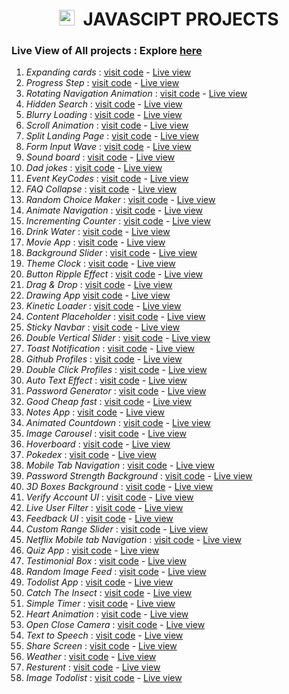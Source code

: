 <h1 align="center"><img height="25px" src="https://github.com/Abhithakur7080/js-projects/assets/119639453/2312fc25-a739-4782-aa02-4f558114bd70" alt=""/> &nbsp;JAVASCIPT PROJECTS</h1>

### Live View of All projects : Explore [here](https://abhithakur7080.github.io/js-projects)

1. *Expanding cards* : [visit code](https://github.com/Abhithakur7080/js-projects/tree/main/01.expending_card) - [Live view](https://abhithakur7080.github.io/js-projects/01.expending_card/index.html)
2. *Progress Step* : [visit code](https://github.com/Abhithakur7080/js-projects/tree/main/02.progress_steps) - [Live view](https://abhithakur7080.github.io/js-projects/02.progress_steps/index.html)
3. *Rotating Navigation Animation* : [visit code](https://github.com/Abhithakur7080/js-projects/tree/main/03.rotating_nav_animation) - [Live view](https://abhithakur7080.github.io/js-projects/03.rotating_nav_animation/index.html)
4. *Hidden Search* : [visit code](https://github.com/Abhithakur7080/js-projects/tree/main/04.hidden_search) - [Live view](https://abhithakur7080.github.io/js-projects/04.hidden_search/index.html)
5. *Blurry Loading* : [visit code](https://github.com/Abhithakur7080/js-projects/tree/main/05.blurry_loading) - [Live view](https://abhithakur7080.github.io/js-projects/05.blurry_loading/index.html)
6. *Scroll Animation* : [visit code](https://github.com/Abhithakur7080/js-projects/tree/main/06.scroll_animation) - [Live view](https://abhithakur7080.github.io/js-projects/06.scroll_animation/index.html)
7. *Split Landing Page* : [visit code](https://github.com/Abhithakur7080/js-projects/tree/main/07.split_landing_page) - [Live view](https://abhithakur7080.github.io/js-projects/07.split_landing_page/index.html)
8. *Form Input Wave* : [visit code](https://github.com/Abhithakur7080/js-projects/tree/main/08.form_input_wave) - [Live view](https://abhithakur7080.github.io/js-projects/08.form_input_wave/index.html)
9. *Sound board* : [visit code](https://github.com/Abhithakur7080/js-projects/blob/main/09.sound_board) - [Live view](https://abhithakur7080.github.io/js-projects/09.sound_board/index.html)
10. *Dad jokes* : [visit code](https://github.com/Abhithakur7080/js-projects/tree/main/10.dad_jokes) - [Live view](https://abhithakur7080.github.io/js-projects/10.dad_jokes/index.html)
11. *Event KeyCodes* : [visit code](https://github.com/Abhithakur7080/js-projects/tree/main/11.event_kecodes) - [Live view](https://abhithakur7080.github.io/js-projects/11.event_kecodes/index.html)
12. *FAQ Collapse* : [visit code](https://github.com/Abhithakur7080/js-projects/tree/main/12.FAQ_collepase) - [Live view](https://abhithakur7080.github.io/js-projects/12.FAQ_collepase/index.html)
13. *Random Choice Maker* : [visit code](https://github.com/Abhithakur7080/js-projects/tree/main/13.random_choice_maker) - [Live view](https://abhithakur7080.github.io/js-projects/13.random_choice_maker/index.html)
14. *Animate Navigation* : [visit code](https://github.com/Abhithakur7080/js-projects/tree/main/14.Animate_navigation) - [Live view](https://abhithakur7080.github.io/js-projects/14.Animate_navigation/index.html)
15. *Incrementing Counter* : [visit code](https://github.com/Abhithakur7080/js-projects/tree/main/15.incrementing_counter) - [Live view](https://abhithakur7080.github.io/js-projects/15.incrementing_counter/index.html)
16. *Drink Water* : [visit code](https://github.com/Abhithakur7080/js-projects/tree/main/16.drink_water) - [Live view](https://abhithakur7080.github.io/js-projects/16.drink_water/index.html)
17. *Movie App* : [visit code](https://github.com/Abhithakur7080/js-projects/tree/main/17.movie_app) - [Live view](https://abhithakur7080.github.io/js-projects/17.movie_app/index.html)
18. *Background Slider* : [visit code](https://github.com/Abhithakur7080/js-projects/tree/main/18.background_slider) - [Live view](https://abhithakur7080.github.io/js-projects/18.background_slider/index.html)
19. *Theme Clock* : [visit code](https://github.com/Abhithakur7080/js-projects/tree/main/19.theme_clock) - [Live view](https://abhithakur7080.github.io/js-projects/19.theme_clock/index.html)
20. *Button Ripple Effect* : [visit code](https://github.com/Abhithakur7080/js-projects/tree/main/20.button_ripple_effect) - [Live view](https://abhithakur7080.github.io/js-projects/20.button_ripple_effect/index.html)
21. *Drag & Drop* : [visit code](https://github.com/Abhithakur7080/js-projects/tree/main/21.drag_n_drop) - [Live view](https://abhithakur7080.github.io/js-projects/21.drag_n_drop/index.html)
22. *Drawing App* [visit code](https://github.com/Abhithakur7080/js-projects/tree/main/22.drawing_app) - [Live view](https://abhithakur7080.github.io/js-projects/22.drawing_app/index.html)
23. *Kinetic Loader* : [visit code](https://github.com/Abhithakur7080/js-projects/tree/main/23.kinetic_loader) - [Live view](https://abhithakur7080.github.io/js-projects/23.kinetic_loader/index.html)
24. *Content Placeholder* : [visit code](https://github.com/Abhithakur7080/js-projects/tree/main/24.content_placeholder) - [Live view](https://abhithakur7080.github.io/js-projects/24.content_placeholder/index.html)
25. *Sticky Navbar* : [visit code](https://github.com/Abhithakur7080/js-projects/tree/main/25.sticky_navbar) - [Live view](https://abhithakur7080.github.io/js-projects/25.sticky_navbar/index.html)
26. *Double Vertical Slider* : [visit code](https://github.com/Abhithakur7080/js-projects/tree/main/26.double_vertical_slider) - [Live view](https://abhithakur7080.github.io/js-projects/26.double_vertical_slider/index.html)
27. *Toast Notification* : [visit code](https://github.com/Abhithakur7080/js-projects/tree/main/27.toast_notification) - [Live view](https://abhithakur7080.github.io/js-projects/27.toast_notification/index.html)
28. *Github Profiles* : [visit code](https://github.com/Abhithakur7080/js-projects/tree/main/28.github_profiles) - [Live view](https://abhithakur7080.github.io/js-projects/28.github_profiles/index.html)
29. *Double Click Profiles* : [visit code](https://github.com/Abhithakur7080/js-projects/tree/main/29.double_click_heart) - [Live view](https://abhithakur7080.github.io/js-projects/29.double_click_heart/index.html)
30. *Auto Text Effect* : [visit code](https://github.com/Abhithakur7080/js-projects/tree/main/30.auto_text_effect) - [Live view](https://abhithakur7080.github.io/js-projects/30.auto_text_effect/index.html)
31. *Password Generator* : [visit code](https://github.com/Abhithakur7080/js-projects/tree/main/31.password_generator) - [Live view](https://abhithakur7080.github.io/js-projects/31.password_generator/index.html)
32. *Good Cheap fast* : [visit code](https://github.com/Abhithakur7080/js-projects/tree/main/32.good_cheap_fast) - [Live view](https://abhithakur7080.github.io/js-projects/32.good_cheap_fast/index.html)
33. *Notes App* : [visit code](https://github.com/Abhithakur7080/js-projects/tree/main/33.notes_app) - [Live view](https://abhithakur7080.github.io/js-projects/33.notes_app/index.html)
34. *Animated Countdown* : [visit code](https://github.com/Abhithakur7080/js-projects/tree/main/34.animated_countdown) - [Live view](https://abhithakur7080.github.io/js-projects/34.animated_countdown/index.html)
35. *Image Carousel* : [visit code](https://github.com/Abhithakur7080/js-projects/tree/main/35.image_carousel) - [Live view](https://abhithakur7080.github.io/js-projects/35.image_carousel/index.html)
36. *Hoverboard* : [visit code](https://github.com/Abhithakur7080/js-projects/tree/main/36.hoverboard) - [Live view](https://abhithakur7080.github.io/js-projects/36.hoverboard/index.html)
37. *Pokedex* : [visit code](https://github.com/Abhithakur7080/js-projects/tree/main/37.pokedex) - [Live view](https://abhithakur7080.github.io/js-projects/37.pokedex/index.html)
38. *Mobile Tab Navigation* : [visit code](https://github.com/Abhithakur7080/js-projects/tree/main/38.mobile_tab_navigation) - [Live view](https://abhithakur7080.github.io/js-projects/38.mobile_tab_navigation/index.html)
39. *Password Strength Background* : [visit code](https://github.com/Abhithakur7080/js-projects/tree/main/39.password_strength_background) - [Live view](https://abhithakur7080.github.io/js-projects/39.password_strength_background)
40. *3D Boxes Background* : [visit code](https://github.com/Abhithakur7080/js-projects/tree/main/40.3d_boxes_background) - [Live view](https://abhithakur7080.github.io/js-projects/40.3d_boxes_background/index.html)
41. *Verify Account UI* : [visit code](https://github.com/Abhithakur7080/js-projects/tree/main/41.verify_account_UI) - [Live view](https://abhithakur7080.github.io/js-projects/41.verify_account_UI/index.html)
42. *Live User Filter* : [visit code](https://github.com/Abhithakur7080/js-projects/tree/main/42.live_user_filter) - [Live view](https://abhithakur7080.github.io/js-projects/42.live_user_filter/index.html)
43. *Feedback UI* : [visit code](https://github.com/Abhithakur7080/js-projects/tree/main/43.facebook_UI_design) - [Live view](https://abhithakur7080.github.io/js-projects/43.facebook_UI_design/index.html)
44. *Custom Range Slider* : [visit code](https://github.com/Abhithakur7080/js-projects/tree/main/44.custom_range_slider) - [Live view](https://abhithakur7080.github.io/js-projects/44.custom_range_slider/index.html)
45. *Netflix Mobile tab Navigation* : [visit code](https://github.com/Abhithakur7080/js-projects/tree/main/45.netflix_mobiletab_navigation) - [Live view](https://abhithakur7080.github.io/js-projects/45.netflix_mobiletab_navigation/index.html)
46. *Quiz App* : [visit code](https://github.com/Abhithakur7080/js-projects/tree/main/46.quiz_app) - [Live view](https://abhithakur7080.github.io/js-projects/46.quiz_app/index.html)
47. *Testimonial Box* : [visit code](https://github.com/Abhithakur7080/js-projects/tree/main/47.testimonial_box_switcher) - [Live view](https://abhithakur7080.github.io/js-projects/47.testimonial_box_switcher/index.html)
48. *Random Image Feed* : [visit code](https://github.com/Abhithakur7080/js-projects/tree/main/48.random_image_feed) - [Live view](https://abhithakur7080.github.io/js-projects/48.random_image_feed/index.html)
49. *Todolist App* : [visit code](https://github.com/Abhithakur7080/js-projects/tree/main/49.todolist_app) - [Live view](https://abhithakur7080.github.io/js-projects/49.todolist_app/index.html)
50. *Catch The Insect* : [visit code](https://github.com/Abhithakur7080/js-projects/tree/main/50.catch_the_insect) - [Live view](https://abhithakur7080.github.io/js-projects/50.catch_the_insect/index.html)
51. *Simple Timer* : [visit code](https://github.com/Abhithakur7080/js-projects/tree/main/51.simple_timer) - [Live view](https://abhithakur7080.github.io/js-projects/51.simple_timer/index.html)
52. *Heart Animation* : [visit code](https://github.com/Abhithakur7080/js-projects/tree/main/52.heart_animation) - [Live view](https://abhithakur7080.github.io/js-projects/52.heart_animation/index.html)
53. *Open Close Camera* : [visit code](https://github.com/Abhithakur7080/js-projects/tree/main/53.open_close_camera) - [Live view](https://abhithakur7080.github.io/js-projects/53.open_close_camera/index.html)
54. *Text to Speech* : [visit code](https://github.com/Abhithakur7080/js-projects/tree/main/54.text-to-speech) - [Live view](https://abhithakur7080.github.io/js-projects/54.text-to-speech/index.html)
55. *Share Screen* : [visit code](https://github.com/Abhithakur7080/js-projects/tree/main/55.share_screen) - [Live view](https://abhithakur7080.github.io/js-projects/55.share_screen/index.html)
56. *Weather* : [visit code](https://github.com/Abhithakur7080/js-projects/tree/main/56.Weather) - [Live view](https://abhithakur7080.github.io/js-projects/56.Weather/index.html)
57. *Resturent* : [visit code](https://github.com/Abhithakur7080/js-projects/tree/main/57.Resturant) - [Live view](https://abhithakur7080.github.io/js-projects/57.Resturant/index.html)
58. *Image Todolist* : [visit code](https://github.com/Abhithakur7080/js-projects/tree/main/58.Image_ToDo_List) - [Live view](https://abhithakur7080.github.io/js-projects/58.Image_ToDo_List/index.html)